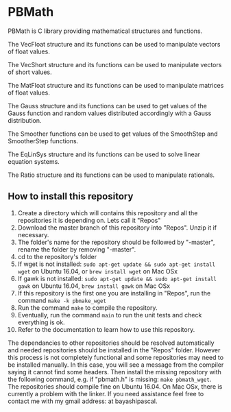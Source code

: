# PBMath

PBMath is C library providing mathematical structures and functions.

The VecFloat structure and its functions can be used to manipulate vectors of float values.

The VecShort structure and its functions can be used to manipulate vectors of short values.

The MatFloat structure and its functions can be used to manipulate matrices of float values.

The Gauss structure and its functions can be used to get values of the Gauss function and random values distributed accordingly with a Gauss distribution.

The Smoother functions can be used to get values of the SmoothStep and SmootherStep functions.

The EqLinSys structure and its functions can be used to solve linear equation systems.

The Ratio structure and its functions can be used to manipulate rationals.

## How to install this repository
1) Create a directory which will contains this repository and all the repositories it is depending on. Lets call it "Repos"
2) Download the master branch of this repository into "Repos". Unzip it if necessary.
3) The folder's name for the repository should be followed by "-master", rename the folder by removing "-master".
4) cd to the repository's folder
5) If wget is not installed: ```sudo apt-get update && sudo apt-get install wget``` on Ubuntu 16.04, or ```brew install wget``` on Mac OSx
6) If gawk is not installed: ```sudo apt-get update && sudo apt-get install gawk```  on Ubuntu 16.04, ```brew install gawk``` on Mac OSx
7) If this repository is the first one you are installing in "Repos", run the command ```make -k pbmake_wget```
8) Run the command ```make``` to compile the repository. 
9) Eventually, run the command ```main``` to run the unit tests and check everything is ok.
10) Refer to the documentation to learn how to use this repository.

The dependancies to other repositories should be resolved automatically and needed repositories should be installed in the "Repos" folder. However this process is not completely functional and some repositories may need to be installed manually. In this case, you will see a message from the compiler saying it cannot find some headers. Then install the missing repository with the following command, e.g. if "pbmath.h" is missing: ```make pbmath_wget```. The repositories should compile fine on Ubuntu 16.04. On Mac OSx, there is currently a problem with the linker.
If you need assistance feel free to contact me with my gmail address: at bayashipascal.
